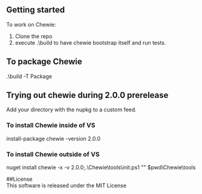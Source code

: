 ## Getting started  
To work on Chewie:
1. Clone the repo
2. execute .\build to have chewie bootstrap itself and run tests.

## To package Chewie
.\build -T Package

## Trying out chewie during 2.0.0 prerelease

Add your directory with the nupkg to a custom feed.

### To install Chewie inside of VS
install-package chewie -version 2.0.0

### To install Chewie outside of VS
nuget install chewie -x -v 2.0.0;.\Chewie\tools\init.ps1 "" $pwd\Chewie\tools  

##License  
This software is released under the MIT License